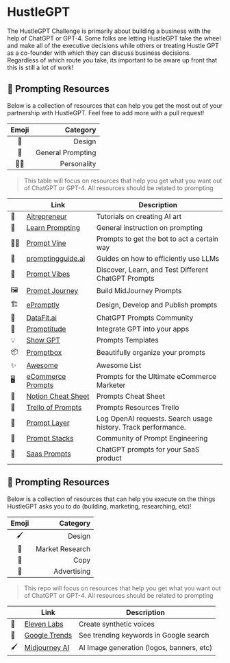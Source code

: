 # HustleGPT

The HustleGPT Challenge is primarily about building a business with the help of ChatGPT or GPT-4. Some folks are letting HustleGPT take the wheel and make all of the executive decisions while others or treating Hustle GPT as a co-founder with which they can discuss business decisions. Regardless of which route you take, its important to be aware up front that this is still a lot of work! 

## 💬 Prompting Resources

Below is a collection of resources that can help you get the most out of your partnership with HustleGPT. Feel free to add more with a pull request!

| Emoji | Category |
| :---: | ------: |
|  🎨  |   Design |
|  💬  |  General Prompting |
|  🧑‍💼  |  Personality |

> This table will focus on resources that help you get what you want out of ChatGPT or GPT-4. All resources should be related to prompting

|  | Link | Description |  
| -- | ---| ------ | 
|  🎨  | [Aitrepreneur](https://www.youtube.com/@Aitrepreneur) | Tutorials on creating AI art |
|  💬  | [Learn Prompting](https://learnprompting.org/) | General instruction on prompting |
|  🧑‍💼  | [Prompt Vine](https://www.promptvine.com/) | Prompts to get the bot to act a certain way |
|  💬  | [promptingguide.ai](https://www.promptingguide.ai/) | Guides on how to efficiently use LLMs |
|  🔮  | [Prompt Vibes](https://www.promptvibes.com/) | Discover, Learn, and Test Different ChatGPT Prompts |
|  🖼  | [Prompt Journey](https://promptjourney.app/) | Build MidJourney Prompts |
|  🏗  | [ePromptly](https://epromptly.com/) | Design, Develop and Publish prompts |
|  👥  | [DataFit.ai](https://datafit.ai/) | ChatGPT Prompts Community |
|  📲  | [Promptitude](https://promptitude.io/) | Integrate GPT into your apps |
|  💡  | [Show GPT](https://showgpt.co/) | Prompts Templates |
|  📦  | [Promptbox](https://www.promptbox.ai/) | Beautifully organize your prompts |
|  ✨  | [Awesome](https://github.com/f/awesome-chatgpt-prompts) | Awesome List |
|  🖥  | [eCommerce Prompts](https://www.ecommerceprompts.com/) | Prompts for the Ultimate eCommerce Marketer |
|  🔌  | [Notion Cheat Sheet](https://fluttering-zinc-bb1.notion.site/ChatGPT-Prompts-1565ae5022da4eb4adbd15ecec86eff3) | Prompts Cheat Sheet |
|  🧱  | [Trello of Prompts](https://trello.com/b/4BPkSY1w/100-ai-prompts-resources-prompt-lovers) | Prompts Resources Trello |
|  💾  | [Prompt Layer](https://promptlayer.com/) | Log OpenAI requests. Search usage history. Track performance. |
|  🧰  | [Prompt Stacks](https://www.promptstacks.com/) | Community of Prompt Engineering |
|  📖  | [Saas Prompts](https://saasprompts.com/) | ChatGPT prompts for your SaaS product |








## 🧰 Prompting Resources

Below is a collection of resources that can help you execute on the things HustleGPT asks you to do (building, marketing, researching, etc)!

| Emoji | Category |
| :---: | ------: |
|  🖌️  |   Design |
|  🔬  |  Market Research |
|  📝  |  Copy |
|  📢  |  Advertising |

> This repo will focus on resources that help you get what you want out of ChatGPT or GPT-4. All resources should be related to prompting

|  | Link | Description |
| -- | ---| ------ | 
|  📢  | [Eleven Labs](https://beta.elevenlabs.io/sign-up) | Create synthetic voices |
|  🔬  | [Google Trends](https://trends.google.com/home) | See trending keywords in Google search |
|  🖌️  | [Midjourney AI](https://www.midjourney.com/home/) | AI Image generation (logos, banners, etc) |
